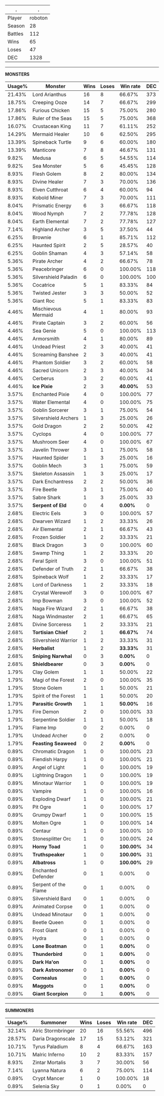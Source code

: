 .|.
|-|-
Player|roboton
Season|28
Battles|112
Wins|65
Loses|47
DEC|1328

---
**MONSTERS**

Usage%|Monster|Wins|Loses|Win rate|DEC|
-|-|-|-|-|-|
21.43%|Lord Arianthus|16|8|66.67%|373|
18.75%|Creeping Ooze|14|7|66.67%|299|
17.86%|Furious Chicken|15|5|75.00%|280|
17.86%|Ruler of the Seas|15|5|75.00%|368|
16.07%|Crustacean King|11|7|61.11%|252|
14.29%|Mermaid Healer|10|6|62.50%|295|
13.39%|Spineback Turtle|9|6|60.00%|180|
13.39%|Manticore|7|8|46.67%|131|
9.82%|Medusa|6|5|54.55%|114|
9.82%|Sea Monster|5|6|45.45%|128|
8.93%|Flesh Golem|8|2|80.00%|134|
8.93%|Divine Healer|7|3|70.00%|136|
8.93%|Elven Cutthroat|6|4|60.00%|94|
8.93%|Kobold Miner|7|3|70.00%|111|
8.04%|Prismatic Energy|6|3|66.67%|118|
8.04%|Wood Nymph|7|2|77.78%|128|
8.04%|Earth Elemental|7|2|77.78%|127|
7.14%|Highland Archer|3|5|37.50%|44|
6.25%|Brownie|6|1|85.71%|112|
6.25%|Haunted Spirit|2|5|28.57%|40|
6.25%|Goblin Shaman|4|3|57.14%|58|
5.36%|Pirate Archer|4|2|66.67%|78|
5.36%|Peacebringer|6|0|100.00%|118|
5.36%|Silvershield Paladin|6|0|100.00%|100|
5.36%|Cocatrice|5|1|83.33%|84|
5.36%|Twisted Jester|3|3|50.00%|52|
5.36%|Giant Roc|5|1|83.33%|83|
4.46%|Mischievous Mermaid|4|1|80.00%|93|
4.46%|Pirate Captain|3|2|60.00%|56|
4.46%|Sea Genie|5|0|100.00%|113|
4.46%|Armorsmith|4|1|80.00%|89|
4.46%|Undead Priest|2|3|40.00%|41|
4.46%|Screaming Banshee|2|3|40.00%|41|
4.46%|Phantom Soldier|3|2|60.00%|58|
4.46%|Sacred Unicorn|2|3|40.00%|34|
4.46%|Cerberus|3|2|60.00%|41|
4.46%|**Ice Pixie**|2|3|**40.00%**|53|
3.57%|Enchanted Pixie|4|0|100.00%|77|
3.57%|Water Elemental|4|0|100.00%|75|
3.57%|Goblin Sorcerer|3|1|75.00%|54|
3.57%|Silvershield Archers|1|3|25.00%|26|
3.57%|Gold Dragon|2|2|50.00%|42|
3.57%|Cyclops|4|0|100.00%|77|
3.57%|Mushroom Seer|4|0|100.00%|67|
3.57%|Javelin Thrower|3|1|75.00%|58|
3.57%|Haunted Spider|1|3|25.00%|16|
3.57%|Goblin Mech|3|1|75.00%|59|
3.57%|Skeleton Assassin|1|3|25.00%|17|
3.57%|Dark Enchantress|2|2|50.00%|36|
3.57%|Fire Beetle|3|1|75.00%|40|
3.57%|Sabre Shark|1|3|25.00%|33|
3.57%|**Serpent of Eld**|0|4|**0.00%**|0|
2.68%|Electric Eels|3|0|100.00%|57|
2.68%|Dwarven Wizard|1|2|33.33%|26|
2.68%|Air Elemental|2|1|66.67%|43|
2.68%|Frozen Soldier|1|2|33.33%|21|
2.68%|Black Dragon|3|0|100.00%|60|
2.68%|Swamp Thing|1|2|33.33%|20|
2.68%|Feral Spirit|3|0|100.00%|51|
2.68%|Defender of Truth|2|1|66.67%|38|
2.68%|Spineback Wolf|1|2|33.33%|17|
2.68%|Lord of Darkness|1|2|33.33%|18|
2.68%|Crystal Werewolf|3|0|100.00%|67|
2.68%|Imp Bowman|3|0|100.00%|52|
2.68%|Naga Fire Wizard|2|1|66.67%|38|
2.68%|Naga Windmaster|2|1|66.67%|65|
2.68%|Divine Sorceress|1|2|33.33%|21|
2.68%|**Tortisian Chief**|2|1|**66.67%**|74|
2.68%|Silvershield Warrior|1|2|33.33%|31|
2.68%|**Herbalist**|1|2|**33.33%**|31|
2.68%|**Sniping Narwhal**|0|3|**0.00%**|0|
2.68%|**Shieldbearer**|0|3|**0.00%**|0|
1.79%|Clay Golem|1|1|50.00%|22|
1.79%|Magi of the Forest|2|0|100.00%|35|
1.79%|Stone Golem|1|1|50.00%|21|
1.79%|Spirit of the Forest|1|1|50.00%|20|
1.79%|**Parasitic Growth**|1|1|**50.00%**|16|
1.79%|Fire Demon|2|0|100.00%|33|
1.79%|Serpentine Soldier|1|1|50.00%|18|
1.79%|Flame Imp|0|2|0.00%|0|
1.79%|Undead Archer|0|2|0.00%|0|
1.79%|**Feasting Seaweed**|0|2|**0.00%**|0|
0.89%|Chromatic Dragon|1|0|100.00%|23|
0.89%|Fiendish Harpy|1|0|100.00%|21|
0.89%|Angel of Light|1|0|100.00%|19|
0.89%|Lightning Dragon|1|0|100.00%|19|
0.89%|Minotaur Warrior|1|0|100.00%|19|
0.89%|Vampire|1|0|100.00%|16|
0.89%|Exploding Dwarf|1|0|100.00%|21|
0.89%|Pit Ogre|1|0|100.00%|17|
0.89%|Grumpy Dwarf|1|0|100.00%|15|
0.89%|Molten Ogre|1|0|100.00%|14|
0.89%|Centaur|1|0|100.00%|10|
0.89%|Stonesplitter Orc|1|0|100.00%|24|
0.89%|**Horny Toad**|1|0|**100.00%**|34|
0.89%|**Truthspeaker**|1|0|**100.00%**|31|
0.89%|**Albatross**|1|0|**100.00%**|29|
0.89%|Enchanted Defender|0|1|0.00%|0|
0.89%|Serpent of the Flame|0|1|0.00%|0|
0.89%|Silvershield Bard|0|1|0.00%|0|
0.89%|Animated Corpse|0|1|0.00%|0|
0.89%|Undead Minotaur|0|1|0.00%|0|
0.89%|Beetle Queen|0|1|0.00%|0|
0.89%|Frost Giant|0|1|0.00%|0|
0.89%|Hydra|0|1|0.00%|0|
0.89%|**Lone Boatman**|0|1|**0.00%**|0|
0.89%|**Thunderbird**|0|1|**0.00%**|0|
0.89%|**Dark Ha'on**|0|1|**0.00%**|0|
0.89%|**Dark Astronomer**|0|1|**0.00%**|0|
0.89%|**Cornealus**|0|1|**0.00%**|0|
0.89%|**Maggots**|0|1|**0.00%**|0|
0.89%|**Giant Scorpion**|0|1|**0.00%**|0|

---
**SUMMONERS**

Usage%|Summoner|Wins|Loses|Win rate|DEC|
-|-|-|-|-|-|
32.14%|Alric Stormbringer|20|16|55.56%|496|
28.57%|Daria Dragonscale|17|15|53.12%|321|
10.71%|Tyrus Paladium|8|4|66.67%|163|
10.71%|Malric Inferno|10|2|83.33%|157|
8.93%|Zintar Mortalis|3|7|30.00%|56|
7.14%|Lyanna Natura|6|2|75.00%|114|
0.89%|Crypt Mancer|1|0|100.00%|18|
0.89%|Selenia Sky|0|1|0.00%|0|
